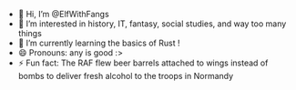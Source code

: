 - 👋 Hi, I’m @ElfWithFangs
- 👀 I’m interested in history, IT, fantasy, social studies, and way too many things
- 🌱 I’m currently learning the basics of Rust !
- 😄 Pronouns: any is good :>
- ⚡ Fun fact: The RAF flew beer barrels attached to wings instead of bombs to deliver fresh alcohol to the troops in Normandy

<!---
ElfWithFangs/ElfWithFangs is a ✨ special ✨ repository because its `README.md` (this file) appears on your GitHub profile.
You can click the Preview link to take a look at your changes.
--->
